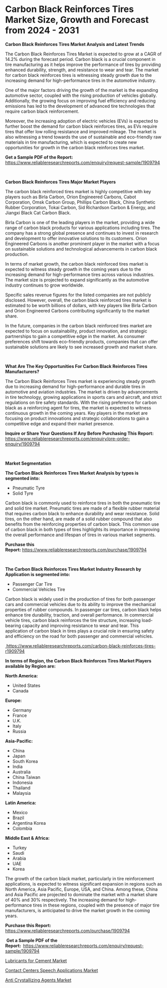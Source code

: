 <p><h1>Carbon Black Reinforces Tires Market Size, Growth and Forecast from 2024 - 2031</h1></p><p><strong>Carbon Black Reinforces Tires Market Analysis and Latest Trends</strong></p>
<p><p>The Carbon Black Reinforces Tires Market is expected to grow at a CAGR of 14.2% during the forecast period. Carbon black is a crucial component in tire manufacturing as it helps improve the performance of tires by providing enhanced durability, strength, and resistance to wear and tear. The market for carbon black reinforces tires is witnessing steady growth due to the increasing demand for high-performance tires in the automotive industry.</p><p>One of the major factors driving the growth of the market is the expanding automotive sector, coupled with the rising production of vehicles globally. Additionally, the growing focus on improving fuel efficiency and reducing emissions has led to the development of advanced tire technologies that require carbon black reinforcement.</p><p>Moreover, the increasing adoption of electric vehicles (EVs) is expected to further boost the demand for carbon black reinforces tires, as EVs require tires that offer low rolling resistance and improved mileage. The market is also witnessing a trend towards the use of sustainable and eco-friendly raw materials in tire manufacturing, which is expected to create new opportunities for growth in the carbon black reinforces tires market.</p></p>
<p><strong>Get a Sample PDF of the Report:&nbsp;</strong> <a href="https://www.reliableresearchreports.com/enquiry/request-sample/1909794">https://www.reliableresearchreports.com/enquiry/request-sample/1909794</a></p>
<p>&nbsp;</p>
<p><strong>Carbon Black Reinforces Tires Major Market Players</strong></p>
<p><p>The carbon black reinforced tires market is highly competitive with key players such as Birla Carbon, Orion Engineered Carbons, Cabot Corporation, Omsk Carbon Group, Phillips Carbon Black, China Synthetic Rubber Corporation, Tokai Carbon, Sid Richardson Carbon & Energy, and Jiangxi Black Cat Carbon Black.</p><p>Birla Carbon is one of the leading players in the market, providing a wide range of carbon black products for various applications including tires. The company has a strong global presence and continues to invest in research and development to offer innovative solutions to its customers. Orion Engineered Carbons is another prominent player in the market with a focus on sustainable solutions and technological advancements in carbon black production.</p><p>In terms of market growth, the carbon black reinforced tires market is expected to witness steady growth in the coming years due to the increasing demand for high-performance tires across various industries. The market size is projected to expand significantly as the automotive industry continues to grow worldwide.</p><p>Specific sales revenue figures for the listed companies are not publicly disclosed. However, overall, the carbon black reinforced tires market is estimated to be worth billions of dollars, with key players like Birla Carbon and Orion Engineered Carbons contributing significantly to the market share.</p><p>In the future, companies in the carbon black reinforced tires market are expected to focus on sustainability, product innovation, and strategic partnerships to gain a competitive edge in the market. As consumer preferences shift towards eco-friendly products, companies that can offer sustainable solutions are likely to see increased growth and market share.</p></p>
<p>&nbsp;</p>
<p><strong>What Are The Key Opportunities For Carbon Black Reinforces Tires Manufacturers?</strong></p>
<p><p>The Carbon Black Reinforces Tires market is experiencing steady growth due to increasing demand for high-performance and durable tires in automotive and aviation industries. The market is driven by advancements in tire technology, growing applications in sports cars and aircraft, and strict regulations on tire safety standards. With the rising preference for carbon black as a reinforcing agent for tires, the market is expected to witness continuous growth in the coming years. Key players in the market are focusing on product innovations and strategic collaborations to gain a competitive edge and expand their market presence.</p></p>
<p><strong>Inquire or Share Your Questions If Any Before Purchasing This Report:</strong> <a href="https://www.reliableresearchreports.com/enquiry/pre-order-enquiry/1909794">https://www.reliableresearchreports.com/enquiry/pre-order-enquiry/1909794</a></p>
<p>&nbsp;</p>
<p><strong>Market Segmentation</strong></p>
<p><strong>The Carbon Black Reinforces Tires Market Analysis by types is segmented into:</strong></p>
<p><ul><li>Pneumatic Tyre</li><li>Solid Tyre</li></ul></p>
<p><p>Carbon black is commonly used to reinforce tires in both the pneumatic tire and solid tire market. Pneumatic tires are made of a flexible rubber material that requires carbon black to enhance durability and wear resistance. Solid tires, on the other hand, are made of a solid rubber compound that also benefits from the reinforcing properties of carbon black. This common use of carbon black in both types of tires highlights its importance in improving the overall performance and lifespan of tires in various market segments.</p></p>
<p><strong>Purchase this Report:&nbsp;</strong><a href="https://www.reliableresearchreports.com/purchase/1909794">https://www.reliableresearchreports.com/purchase/1909794</a></p>
<p>&nbsp;</p>
<p><strong>The Carbon Black Reinforces Tires Market Industry Research by Application is segmented into:</strong></p>
<p><ul><li>Passenger Car Tire</li><li>Commercial Vehicles Tire</li></ul></p>
<p><p>Carbon black is widely used in the production of tires for both passenger cars and commercial vehicles due to its ability to improve the mechanical properties of rubber compounds. In passenger car tires, carbon black helps enhance tire durability, traction, and overall performance. In commercial vehicle tires, carbon black reinforces the tire structure, increasing load-bearing capacity and improving resistance to wear and tear. This application of carbon black in tires plays a crucial role in ensuring safety and efficiency on the road for both passenger and commercial vehicles.</p></p>
<p><a href="https://www.reliableresearchreports.com/carbon-black-reinforces-tires-r1909794">&nbsp;https://www.reliableresearchreports.com/carbon-black-reinforces-tires-r1909794</a></p>
<p><strong>In terms of Region, the Carbon Black Reinforces Tires Market Players available by Region are:</strong></p>
<p>
    <p> <strong> North America: </strong>
        <ul>
            <li>United States</li>
            <li>Canada</li>
        </ul>
        </p> 
    <p> <strong> Europe: </strong>
        <ul>
            <li>Germany</li>
            <li>France</li>
            <li>U.K.</li>
            <li>Italy</li>
            <li>Russia</li>
        </ul>
        </p> 
    <p> <strong> Asia-Pacific: </strong>
        <ul>
            <li>China</li>
            <li>Japan</li>
            <li>South Korea</li>
            <li>India</li>
            <li>Australia</li>
            <li>China Taiwan</li>
            <li>Indonesia</li>
            <li>Thailand</li>
            <li>Malaysia</li>
        </ul>
        </p> 
    <p> <strong> Latin America: </strong>
        <ul>
            <li>Mexico</li>
            <li>Brazil</li>
            <li>Argentina Korea</li>
            <li>Colombia</li>
        </ul>
        </p> 
    <p> <strong> Middle East & Africa: </strong>
        <ul>
            <li>Turkey</li>
            <li>Saudi</li>
            <li>Arabia</li>
            <li>UAE</li>
            <li>Korea</li>
        </ul>
    </p>
    </p>
<p><p>The growth of the carbon black market, particularly in tire reinforcement applications, is expected to witness significant expansion in regions such as North America, Asia Pacific, Europe, USA, and China. Among these, China and Asia Pacific are projected to dominate the market with a market share of 40% and 30% respectively. The increasing demand for high-performance tires in these regions, coupled with the presence of major tire manufacturers, is anticipated to drive the market growth in the coming years.</p></p>
<p><strong>Purchase this Report: </strong><a href="https://www.reliableresearchreports.com/purchase/1909794">https://www.reliableresearchreports.com/purchase/1909794</a></p>
<p>&nbsp;<strong>Get a Sample PDF of the Report:&nbsp;&nbsp;</strong><a href="https://www.reliableresearchreports.com/enquiry/request-sample/1909794">https://www.reliableresearchreports.com/enquiry/request-sample/1909794</a></p>
<p><strong></strong></p>
<p><p><a href="https://github.com/nusratjahan12006/Market-Research-Report-List-1/blob/main/lubricants-for-cement-market.md">Lubricants for Cement Market</a></p><p><a href="https://issuu.com/reportprime-2/docs/contact-centers-speech-applications-market-size-20">Contact Centers Speech Applications Market</a></p><p><a href="https://github.com/mdhefjumiah/Market-Research-Report-List-1/blob/main/anti-crystallizing-agents-market.md">Anti Crystallizing Agents Market</a></p></p>